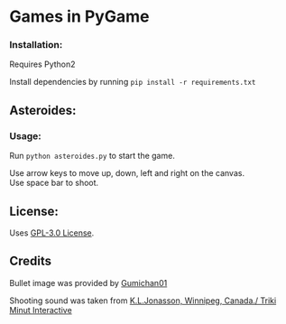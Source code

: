 # Games in PyGame

### Installation:
Requires Python2

Install dependencies by running `pip install -r requirements.txt`

## Asteroides:

### Usage:
Run `python asteroides.py` to start the game.

Use arrow keys to move up, down, left and right on the canvas.  
Use space bar to shoot.


## License:
Uses [GPL-3.0 License](https://github.com/rodrigets/games-in-pygame/blob/master/LICENSE).

## Credits
Bullet image was provided by [Gumichan01](https://gumichan01.github.io/en/)  

Shooting sound was taken from [K.L.Jonasson, Winnipeg, Canada./ Triki Minut Interactive](https://twitter.com/trikiminut)



